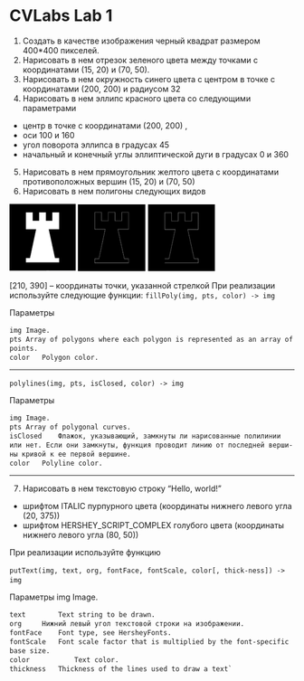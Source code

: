 # CVLabs Lab 1


1. Создать в качестве изображения черный квадрат размером 400*400 пикселей. 
2. Нарисовать в нем отрезок зеленого цвета между точками с координатами (15, 20) и (70, 50).
3. Нарисовать в нем окружность синего цвета с центром в точке с координатами (200, 200) и радиусом 32
4. Нарисовать в нем эллипс красного цвета со следующими параметрами
- центр в точке с координатами (200, 200) , 
- оси 100 и 160
- угол поворота эллипса в градусах 45
- начальный и конечный углы эллиптической дуги в градусах 0 и 360
5. Нарисовать в нем прямоугольник желтого цвета с координатами противоположных вершин (15, 20) и (70, 50)
6. Нарисовать в нем полигоны следующих видов

![img.png](img.png)
![img_1.png](img_1.png)
![img_2.png](img_2.png)

[210, 390] – координаты точки, указанной стрелкой
При реализации используйте следующие функции:
`fillPoly(img, pts, color) -> img`

Параметры

    img	Image.
    pts	Array of polygons where each polygon is represented as an array of points.
    color	Polygon color.

---
`polylines(img, pts, isClosed, color) -> img`

Параметры

    img	Image.
    pts	Array of polygonal curves.
    isClosed	Флажок, указывающий, замкнуты ли нарисованные полилинии или нет. Если они замкнуты, функция проводит линию от последней верши-ны кривой к ее первой вершине.
    color	Polyline color.
---
7. Нарисовать в нем текстовую строку “Hello, world!” 
- шрифтом ITALIC пурпурного цвета (координаты нижнего левого угла (20, 375))
- шрифтом HERSHEY_SCRIPT_COMPLEX голубого цвета (координаты нижнего левого угла (80, 50))

При реализации используйте функцию

`putText(img, text, org, fontFace, fontScale, color[, thick-ness]) -> img` 

Параметры
    img		Image.

    text		Text string to be drawn.
    org		Нижний левый угол текстовой строки на изображении.
    fontFace	Font type, see HersheyFonts.
    fontScale	Font scale factor that is multiplied by the font-specific base size.
    color	        Text color.
    thickness	Thickness of the lines used to draw a text`

